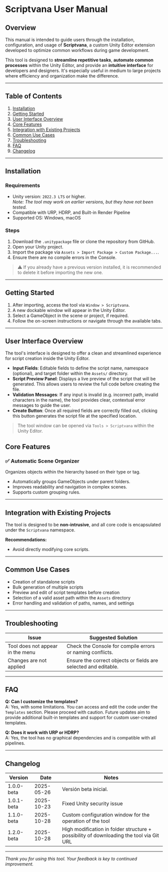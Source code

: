# Scriptvana User Manual

## Overview

This manual is intended to guide users through the installation, configuration, and usage of **Scriptvana**, a custom Unity Editor extension developed to optimize common workflows during game development.

This tool is designed to **streamline repetitive tasks**, **automate common processes** within the Unity Editor, and provide an **intuitive interface** for developers and designers. It's especially useful in medium to large projects where efficiency and organization make the difference.

---

## Table of Contents

1. [Installation](#installation)
2. [Getting Started](#getting-started)
3. [User Interface Overview](#user-interface-overview)
4. [Core Features](#core-features)
5. [Integration with Existing Projects](#integration-with-existing-projects)
6. [Common Use Cases](#common-use-cases)
7. [Troubleshooting](#troubleshooting)
8. [FAQ](#faq)
9. [Changelog](#changelog)

---

## Installation

### Requirements

- Unity version: `2022.3 LTS` or higher.  
  *Note: The tool may work on earlier versions, but they have not been tested.*
- Compatible with URP, HDRP, and Built-in Render Pipeline  
- Supported OS: Windows, macOS

### Steps

1. Download the `.unitypackage` file or clone the repository from GitHub.
2. Open your Unity project.
3. Import the package via `Assets > Import Package > Custom Package...`.
4. Ensure there are no compile errors in the Console.

> ⚠️ If you already have a previous version installed, it is recommended to delete it before importing the new one.

---

## Getting Started

1. After importing, access the tool via `Window > Scriptvana`.
2. A new dockable window will appear in the Unity Editor.
3. Select a GameObject in the scene or project, if required.
4. Follow the on-screen instructions or navigate through the available tabs.

---

## User Interface Overview

The tool's interface is designed to offer a clean and streamlined experience for script creation inside the Unity Editor.

- **Input Fields**: Editable fields to define the script name, namespace (optional), and target folder within the `Assets/` directory.
- **Script Preview Panel**: Displays a live preview of the script that will be generated. This allows users to review the full code before creating the file.
- **Validation Messages**: If any input is invalid (e.g. incorrect path, invalid characters in the name), the tool provides clear, contextual error messages to guide the user.
- **Create Button**: Once all required fields are correctly filled out, clicking this button generates the script file at the specified location.

> The tool window can be opened via `Tools > Scriptvana` within the Unity Editor.

## Core Features

### ✅ Automatic Scene Organizer  
Organizes objects within the hierarchy based on their type or tag.

- Automatically groups GameObjects under parent folders.
- Improves readability and navigation in complex scenes.
- Supports custom grouping rules.

---

## Integration with Existing Projects

The tool is designed to be **non-intrusive**, and all core code is encapsulated under the `Scriptvana` namespace.

**Recommendations:**
- Avoid directly modifying core scripts.

---

## Common Use Cases

- Creation of standalone scripts
- Bulk generation of multiple scripts
- Preview and edit of script templates before creation
- Selection of a valid asset path within the `Assets` directory
- Error handling and validation of paths, names, and settings

---

## Troubleshooting

| Issue                              | Suggested Solution                                                   |
|------------------------------------|-----------------------------------------------------------------------|
| Tool does not appear in the menu   | Check the Console for compile errors or naming conflicts.            |
| Changes are not applied            | Ensure the correct objects or fields are selected and editable.      |

---

## FAQ

**Q: Can I customize the templates?**  
A: Yes, with some limitations. You can access and edit the code under the `Templates` section. Please proceed with caution. Future updates aim to provide additional built-in templates and support for custom user-created templates.

**Q: Does it work with URP or HDRP?**  
A: Yes, the tool has no graphical dependencies and is compatible with all pipelines.

---

## Changelog

| Version     | Date       | Notes                                |
|-------------|------------|---------------------------------------|
| 1.0.0-beta  | 2025-05-26 | Versión beta inicial.                 |
| 1.0.1-beta  | 2025-10-23 | Fixed Unity security issue            |
| 1.1.0-beta  | 2025-10-28 | Custom configuration window for the operation of the tool            |
| 1.2.0-beta  | 2025-10-28 | High modification in folder structure + possibility of downloading the tool via Git URL            |

---

*Thank you for using this tool. Your feedback is key to continued improvement.*
